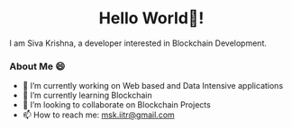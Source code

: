<h1 align="center">Hello World👋!</h1>

I am Siva Krishna, a developer interested in Blockchain Development. 

### About Me 😄

- 🔭 I’m currently working on Web based and Data Intensive applications 
- 🌱 I’m currently learning Blockchain
- 👯 I’m looking to collaborate on Blockchain Projects
- 📫 How to reach me: <a href="mailto:msk.iitr@gmail.com">msk.iitr@gmail.com</a>




